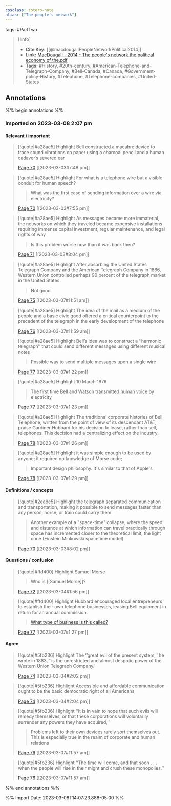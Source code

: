 ```yaml
---
cssclass: zotero-note
alias: ["The people's network"]
---
```

tags: #PartTwo 

> [!info]
> - **Cite Key:** [[@macdougallPeopleNetworkPolitical2014]]
> - **Link:** [MacDougall - 2014 - The people's network the political economy of the.pdf](file://C:\Users\willc\Zotero\storage\979XDSYZ\MacDougall%20-%202014%20-%20The%20people's%20network%20the%20political%20economy%20of%20the.pdf)
> - **Tags:** #History, #20th-century, #American-Telephone-and-Telegraph-Company, #Bell-Canada, #Canada, #Government-policy-History, #Telephone, #Telephone-companies, #United-States

## Annotations
%% begin annotations %%
### Imported on 2023-03-08 2:07 pm

#### Relevant / important

> [!quote|#a28ae5] Highlight
> Bell constructed a macabre device to trace sound vibrations on paper using a charcoal pencil and a human cadaver’s severed ear
>
> [Page 70](zotero://open-pdf/library/items/979XDSYZ?page=70) [[2023-03-03#7:48 pm]]

> [!quote|#a28ae5] Highlight
> For what is a telephone wire but a visible conduit for human speech?
>
>> What was the first case of sending information over a wire via electricity?
>
> [Page 70](zotero://open-pdf/library/items/979XDSYZ?page=70) [[2023-03-03#7:55 pm]]

> [!quote|#a28ae5] Highlight
> As messages became more immaterial, the networks on which they traveled became expensive installations requiring immense capital investment, regular maintenance, and legal rights of way
>
>> Is this problem worse now than it was back then?
>
> [Page 71](zotero://open-pdf/library/items/979XDSYZ?page=71) [[2023-03-03#8:04 pm]]

> [!quote|#a28ae5] Highlight
> After absorbing the United States Telegraph Company and the American Telegraph Company in 1866, Western Union controlled perhaps 90 percent of the telegraph market in the United States
>
>> Not good
>
> [Page 75](zotero://open-pdf/library/items/979XDSYZ?page=75) [[2023-03-07#11:51 am]]

> [!quote|#a28ae5] Highlight
> The idea of the mail as a medium of the people and a basic civic good offered a critical counterpoint to the precedent of the telegraph in the early development of the telephone
>
> [Page 76](zotero://open-pdf/library/items/979XDSYZ?page=76) [[2023-03-07#11:59 am]]

> [!quote|#a28ae5] Highlight
> Bell’s idea was to construct a ‘‘harmonic telegraph’’ that could send different messages using different musical notes
>
>> Possible way to send multiple messages upon a single wire
>
> [Page 77](zotero://open-pdf/library/items/979XDSYZ?page=77) [[2023-03-07#1:22 pm]]

> [!quote|#a28ae5] Highlight
> 10 March 1876
>
>> The first time Bell and Watson transmitted human voice by electricity
>
> [Page 77](zotero://open-pdf/library/items/979XDSYZ?page=77) [[2023-03-07#1:23 pm]]

> [!quote|#a28ae5] Highlight
> The traditional corporate histories of Bell Telephone, written from the point of view of its descendant AT&T, praise Gardiner Hubbard for his decision to lease, rather than sell, telephones. This decision had a centralizing effect on the industry.
>
> [Page 78](zotero://open-pdf/library/items/979XDSYZ?page=78) [[2023-03-07#1:26 pm]]

> [!quote|#a28ae5] Highlight
> it was simple enough to be used by anyone; it required no knowledge of Morse code;
>
>> Important design philosophy. It's similar to that of Apple's
>
> [Page 78](zotero://open-pdf/library/items/979XDSYZ?page=78) [[2023-03-07#1:29 pm]]

#### Definitions / concepts

> [!quote|#2ea8e5] Highlight
> the telegraph separated communication and transportation, making it possible to send messages faster than any person, horse, or train could carry them
>
>> Another example of a "space-time" collapse, where the speed and distance at which information can travel practically through space has incremented closer to the theoretical limit, the light cone (Einstein Minkowski spacetime model)
>
> [Page 70](zotero://open-pdf/library/items/979XDSYZ?page=70) [[2023-03-03#8:02 pm]]

#### Questions / confusion

> [!quote|#ffd400] Highlight
> Samuel Morse
>
>> Who is [[Samuel Morse]]?
>
> [Page 72](zotero://open-pdf/library/items/979XDSYZ?page=72) [[2023-03-04#1:56 pm]]

> [!quote|#ffd400] Highlight
> Hubbard encouraged local entrepreneurs to establish their own telephone businesses, leasing Bell equipment in return for an annual commission.
>
>> [What type of business is this called?]()
>
> [Page 77](zotero://open-pdf/library/items/979XDSYZ?page=77) [[2023-03-07#1:27 pm]]

#### Agree

> [!quote|#5fb236] Highlight
> The ‘‘great evil of the present system,’’ he wrote in 1883, ‘‘is the unrestricted and almost despotic power of the Western Union Telegraph Company.’
>
> [Page 74](zotero://open-pdf/library/items/979XDSYZ?page=74) [[2023-03-04#2:02 pm]]

> [!quote|#5fb236] Highlight
> Accessible and affordable communication ought to be the basic democratic right of all Americans
>
> [Page 74](zotero://open-pdf/library/items/979XDSYZ?page=74) [[2023-03-04#2:04 pm]]

> [!quote|#5fb236] Highlight
> ‘‘It is in vain to hope that such evils will remedy themselves, or that these corporations will voluntarily surrender any powers they have acquired,’’
>
>> Problems left to their own devices rarely sort themselves out. This is especially true in the realm of corporate and human relations
>
> [Page 76](zotero://open-pdf/library/items/979XDSYZ?page=76) [[2023-03-07#11:57 am]]

> [!quote|#5fb236] Highlight
> ‘‘The time will come, and that soon . . . when the people will rise in their might and crush these monopolies.’’
>
> [Page 76](zotero://open-pdf/library/items/979XDSYZ?page=76) [[2023-03-07#11:57 am]]


%% end annotations %%

%% Import Date: 2023-03-08T14:07:23.888-05:00 %%
